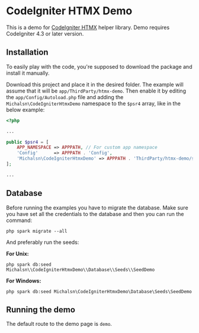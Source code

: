 # CodeIgniter HTMX Demo

This is a demo for [CodeIgniter HTMX](https://github.com/michalsn/codeigniter-htmx) helper library. Demo requires CodeIgniter 4.3 or later version.

## Installation

To easily play with the code, you're supposed to download the package and install it manually.

Download this project and place it in the desired folder. The example will assume that it will be `app/ThirdParty/htmx-demo`. Then enable it by editing the `app/Config/Autoload.php` file and adding the `Michalsn\CodeIgniterHtmxDemo` namespace to the `$psr4` array, like in the below example:

```php
<?php

...

public $psr4 = [
    APP_NAMESPACE => APPPATH, // For custom app namespace
    'Config'      => APPPATH . 'Config',
    'Michalsn\CodeIgniterHtmxDemo' => APPPATH . 'ThirdParty/htmx-demo/src',
];

...
```

## Database

Before running the examples you have to migrate the database. Make sure you have set all the credentials to the database and then you can run the command:
```console
php spark migrate --all
```

And preferably run the seeds:

**For Unix:**
```console
php spark db:seed Michalsn\\CodeIgniterHtmxDemo\\Database\\Seeds\\SeedDemo
```

**For Windows:**
```console
php spark db:seed Michalsn\CodeIgniterHtmxDemo\Database\Seeds\SeedDemo
```

## Running the demo

The default route to the demo page is `demo`.